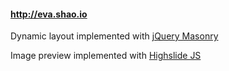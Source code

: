 #### http://eva.shao.io

Dynamic layout implemented with [jQuery Masonry](http://masonry.desandro.com)

Image preview implemented with [Highslide JS](http://highslide.com)
